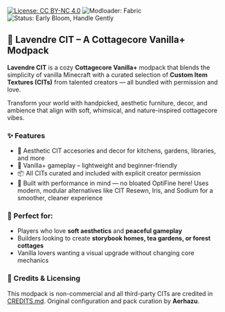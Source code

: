 [![License: CC BY-NC 4.0](https://img.shields.io/badge/License-BY--NC%204.0-lightgrey.svg)](https://creativecommons.org/licenses/by-nc/4.0/)
![Modloader: Fabric](https://img.shields.io/badge/Modloader-Fabric-blueviolet?style=flat&logo=fabric)
![Status: Early Bloom, Handle Gently](https://img.shields.io/badge/Status-Early%20Bloom,%20Handle%20Gently-fae1f4)


## 🪻 Lavendre CIT – A Cottagecore Vanilla+ Modpack

**Lavendre CIT** is a cozy **Cottagecore Vanilla+** modpack that blends the simplicity of vanilla Minecraft with a curated selection of **Custom Item Textures (CITs)** from talented creators — all bundled with permission and love.

Transform your world with handpicked, aesthetic furniture, decor, and ambience that align with soft, whimsical, and nature-inspired cottagecore vibes.

### ✨ Features

* 🍞 Aesthetic CIT accesories and decor for kitchens, gardens, libraries, and more
* 🧺 Vanilla+ gameplay – lightweight and beginner-friendly
* 📦 All CITs curated and included with explicit creator permission
* 🚀 Built with performance in mind — no bloated OptiFine here!
  Uses modern, modular alternatives like CIT Resewn, Iris, and Sodium for a smoother, cleaner experience

### 💐 Perfect for:

* Players who love **soft aesthetics** and **peaceful gameplay**
* Builders looking to create **storybook homes, tea gardens, or forest cottages**
* Vanilla lovers wanting a visual upgrade without changing core mechanics

### 📜 Credits & Licensing

This modpack is non-commercial and all third-party CITs are credited in [CREDITS.md](./CREDITS.md).
Original configuration and pack curation by **Aerhazu**.
